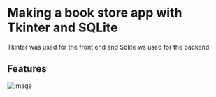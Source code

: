 # Making a book store app with Tkinter and SQLite

Tkinter was used for the front end and Sqlite ws used for the backend

## Features
![image](https://user-images.githubusercontent.com/45483476/131636852-0a7ef554-6377-4546-b873-8b1cd647f63a.png)
